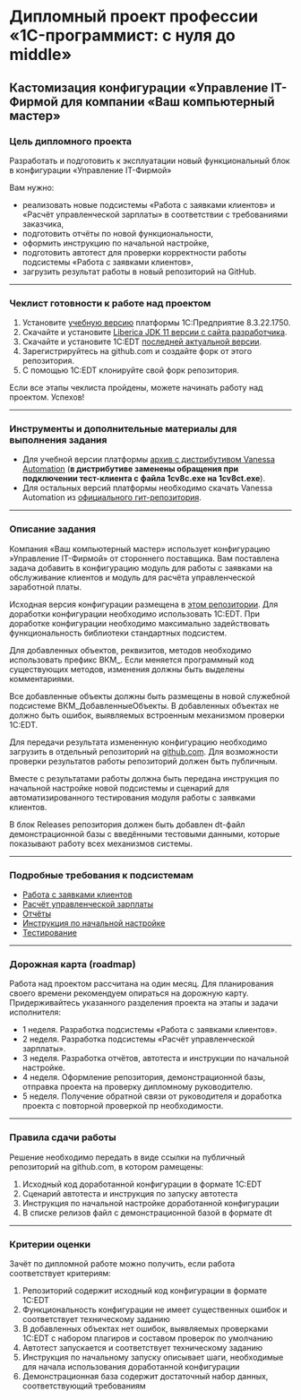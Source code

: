 # Дипломный проект профессии «1C-программист: с нуля до middle»

## Кастомизация конфигурации «Управление IT-Фирмой для компании «Ваш компьютерный мастер»

### Цель дипломного проекта

Разработать и подготовить к эксплуатации новый функциональный блок в конфигурации «Управление IT-Фирмой»

Вам нужно:
- реализовать новые подсистемы «Работа с заявками клиентов» и «Расчёт управленческой зарплаты» в соответствии с требованиями заказчика,
- подготовить отчёты по новой функциональности,
- оформить инструкцию по начальной настройке,
- подготовить автотест для проверки корректности работы подсистемы «Работа с заявками клиентов»,
- загрузить результат работы в новый репозиторий на GitHub.

------

### Чеклист готовности к работе над проектом

1. Установите [учебную версию](https://drive.google.com/file/d/1uwSuDXJPQS2ehLy0V9CKqZQX2B3ERxcK/view?usp=sharing) платформы 1С:Предприятие 8.3.22.1750.
2. Скачайте и установите [Liberica JDK 11 версии с сайта разработчика](https://bell-sw.com/pages/downloads/#/java-11-lts).
3. Скачайте и установите 1С:EDT [последней актуальной версии](https://edt.1c.ru/).
4. Зарегистрируйтесь на github.com и создайте форк от этого репозитория.
5. С помощью 1С:EDT клонируйте свой форк репозитория.

Если все этапы чеклиста пройдены, можете начинать работу над проектом. Успехов!

------

### Инструменты и дополнительные материалы для выполнения задания
- Для учебной версии платформы [архив с дистрибутивом Vanessa Automation](https://drive.google.com/file/d/1QnZ3fnGMaH7Uueg55w1jTK5fUyipZdEF/view?usp=share_link) (**в дистрибутиве заменены обращения при подключении тест-клиента с файла 1cv8c.exe на 1cv8ct.exe**).
- Для остальных версий платформы необходимо скачать Vanessa Automation из [официального гит-репозитория](https://pr-mex.github.io/vanessa-automation/dev/).

------

### Описание задания

Компания «Ваш компьютерный мастер» использует конфигурацию »Управление IT-Фирмой» от стороннего поставщика. Вам поставлена задача добавить в конфигурацию модуль для работы с заявками на обслуживание клиентов и модуль для расчёта управленческой заработной платы.

Исходная версия конфигурации размещена в [этом репозитории](https://github.com/netology-code/fonecmid-diplom/tree/main/diplom-src). Для доработки конфигурации необходимо использовать 1C:EDT. При доработке конфигурации необходимо максимально задействовать функциональность библиотеки стандартных подсистем.

Для добавленных объектов, реквизитов, методов необходимо использовать префикс ВКМ_. Если меняется программный код существующих методов, изменения должны быть выделены комментариями.

Все добавленные объекты должны быть размещены в новой служебной подсистеме ВКМ_ДобавленныеОбъекты. В добавленных объектах не должно быть ошибок, выявляемых встроенным механизмом проверки 1C:EDT.

Для передачи результата измененную конфигурацию необходимо загрузить в отдельный репозиторий на [github.com](https://github.com). Для возможности проверки результатов работы репозиторий должен быть публичным.

Вместе с результатами работы должна быть передана инструкция по начальной настройке новой подсистемы и сценарий для автоматизированного тестирования модуля работы с заявками клиентов.

В блок Releases репозитория должен быть добавлен dt-файл демонстрационной базы с введёнными тестовыми данными, которые показывают работу всех механизмов системы.

------

### Подробные требования к подсистемам

- [Работа с заявками клиентов](tasks/tickets.md)
- [Расчёт управленческой зарплаты](tasks/hrm.md)
- [Отчёты](tasks/reports.md)
- [Инструкция по начальной настройке](tasks/docs.md)
- [Тестирование](tasks/testing.md)

------

### Дорожная карта (roadmap)

Работа над проектом рассчитана на один месяц. Для планирования своего времени рекомендуем опираться на дорожную карту. Придерживайтесь указанного разделения проекта на этапы и задачи исполнителя:

- 1 неделя. Разработка подсистемы «Работа с заявками клиентов».
- 2 неделя. Разработка подсистемы «Расчёт управленческой зарплаты».
- 3 неделя. Разработка отчётов, автотеста и инструкции по начальной настройке.
- 4 неделя. Оформление репозитория, демонстрационной базы, отправка проекта на проверку дипломному руководителю.
- 5 неделя. Получение обратной связи от руководителя и доработка проекта с повторной проверкой пр необходимости.

------

### Правила сдачи работы

Решение необходимо передать в виде ссылки на публичный репозиторий на github.com, в котором рамещены:
1. Исходный код доработанной конфигурации в формате 1C:EDT
2. Сценарий автотеста и инструкция по запуску автотеста
3. Инструкция по начальной настройке доработанной конфигурации
4. В списке релизов файл с демонстрационной базой в формате dt

------

### Критерии оценки

Зачёт по дипломной работе можно получить, если работа соответствует критериям:

1. Репозиторий содержит исходный код конфигурации в формате 1C:EDT
2. Функциональность конфигурации не имеет существенных ошибок и соответствует техническому заданию
3. В добавленных объектах нет ошибок, выявляемых проверками 1C:EDT с набором плагиров и составом проверок по умолчанию
4. Автотест запускается и соответствует техническому заданию
5. Инструкция по начальному запуску описывает шаги, необходимые для начала использования доработанной конфигурации
6. Демонстрационная база содержит достаточный набор данных, соответствующий требованиям
